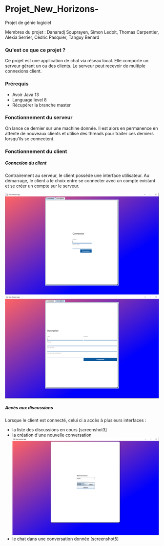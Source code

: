 # Projet_New_Horizons-
Projet de génie logiciel

Membres du projet : Danaradj Souprayen, Simon Ledoit, Thomas Carpentier, Alexia Serrier, Cédric Pasquier, Tanguy Benard

### Qu'est ce que ce projet ?
Ce projet est une application de chat via réseau local. Elle comporte un serveur gérant un ou des clients. Le serveur peut recevoir de multiple connexions client.

### Prérequis
* Avoir Java 13 
* Language level 8
* Récupérer la branche master

### Fonctionnement du serveur
On lance ce dernier sur une machine donnée. Il est alors en permanence en attente de nouveaux clients et utilise des threads pour traiter ces derniers lorsqu'ils se connectent.

### Fonctionnement du client
##### Connexion du client
Contrairement au serveur, le client possède une interface utilisateur.
Au démarrage, le client a le choix entre se connecter avec un compte existant et se créer un compte sur le serveur.

<img src="/Photo/Connexion.PNG"  width="800" alt="e1connexion">

<img src="/Photo/Inscription.PNG"  width="800" alt="e1inscription">

##### Accès aux discussions
Lorsque le client est connecté, celui ci a accès à plusieurs interfaces :
- la liste des discussions en cours [screenshot3]
- la création d'une nouvelle conversation <img src="/Photo/CreationConversation.PNG"  width="800" alt="e1CreationConv">
- le chat dans une conversation donnée [screenshot5]
